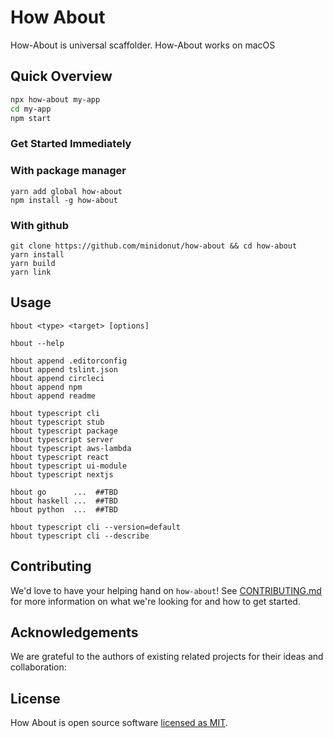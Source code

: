 # How About

How-About is universal scaffolder.
How-About works on macOS

## Quick Overview

```sh
npx how-about my-app
cd my-app
npm start
```

### Get Started Immediately

### With package manager
``` shell
yarn add global how-about
npm install -g how-about
```

### With github
``` shell
git clone https://github.com/minidonut/how-about && cd how-about
yarn install
yarn build
yarn link
```

## Usage
``` shell
hbout <type> <target> [options]

hbout --help

hbout append .editorconfig
hbout append tslint.json
hbout append circleci
hbout append npm
hbout append readme

hbout typescript cli
hbout typescript stub
hbout typescript package
hbout typescript server
hbout typescript aws-lambda
hbout typescript react
hbout typescript ui-module
hbout typescript nextjs

hbout go      ...  ##TBD
hbout haskell ...  ##TBD
hbout python  ...  ##TBD

hbout typescript cli --version=default
hbout typescript cli --describe
```


## Contributing

We'd love to have your helping hand on `how-about`! See [CONTRIBUTING.md](CONTRIBUTING.md) for more information on what we're looking for and how to get started.

## Acknowledgements

We are grateful to the authors of existing related projects for their ideas and collaboration:

## License

How About is open source software [licensed as MIT](https://github.com/minidonut/how-about/blob/master/LICENSE).
